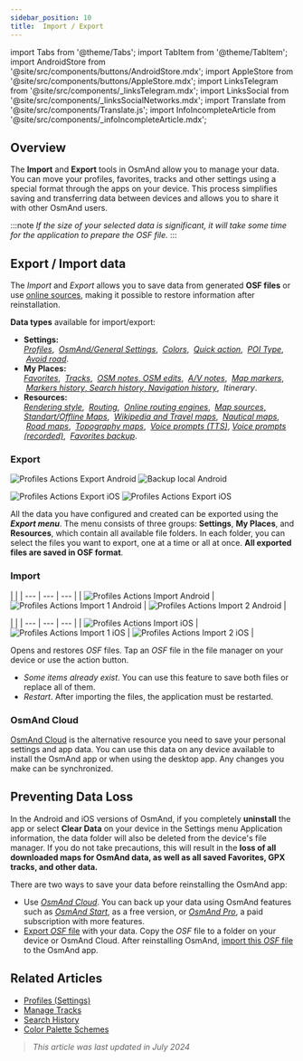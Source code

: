 ```yaml
---
sidebar_position: 10
title:  Import / Export
---
```

import Tabs from '@theme/Tabs';
import TabItem from '@theme/TabItem';
import AndroidStore from '@site/src/components/buttons/AndroidStore.mdx';
import AppleStore from '@site/src/components/buttons/AppleStore.mdx';
import LinksTelegram from '@site/src/components/_linksTelegram.mdx';
import LinksSocial from '@site/src/components/_linksSocialNetworks.mdx';
import Translate from '@site/src/components/Translate.js';
import InfoIncompleteArticle from '@site/src/components/_infoIncompleteArticle.mdx';


## Overview

The **Import** and **Export** tools in OsmAnd allow you to manage your data. You can move your profiles, favorites, tracks and other settings using a special format through the apps on your device. This process simplifies saving and transferring data between devices and allows you to share it with other OsmAnd users.    

:::note
*If the size of your selected data is significant, it will take some time for the application to prepare the OSF file.*
:::


##  Export / Import data

The *Import* and *Export* allows you to save data from generated **OSF files** or use [online sources](../map/raster-maps.md), making it possible to restore information after reinstallation.

**Data types** available for import/export:
- **Settings:**  
        [*Profiles*](../personal/profiles.md#actions), &nbsp;[*OsmAnd/General Settings*](../personal/global-settings.md), &nbsp;[*Colors*](../personal/color-palette-schemes.md), &nbsp;[*Quick action*](../widgets/quick-action.md), &nbsp;[*POI Type*](../map/point-layers-on-map.md#poi-types), &nbsp;[*Avoid road*](../map/map-context-menu.md#avoid-road).
- **My Places:**  
        [*Favorites*](../personal/favorites.md#export--import), &nbsp;[*Tracks*](../personal/tracks/manage-tracks.md#import--export-track), &nbsp;[*OSM notes*, *OSM edits*](../plugins/osm-editing.md#create--modify-poi), &nbsp;[*A/V notes*](../plugins/audio-video-notes.md), &nbsp;[*Map markers*](../personal/markers.md), &nbsp;[*Markers history*, *Search history*, *Navigation history*](../personal/global-settings.md#history), &nbsp;*Itinerary*.
- **Resources:**  
        [*Rendering style*](../map/vector-maps.md#custom-map-style), &nbsp;[*Routing*](../navigation/routing/osmand-routing.md), &nbsp;[*Online routing engines*](../navigation/routing/online-routing.md), &nbsp;[*Map sources*, *Standart/Offline Maps*](../map/raster-maps.md), &nbsp;[*Wikipedia and Travel maps*](../plan-route/travel-guides.md), &nbsp;[*Nautical maps*](../plugins/nautical-charts.md), &nbsp;[*Road maps*](../map/vector-maps.md#road-style), &nbsp;[*Topography maps*](../plugins/contour-lines.md), &nbsp;[*Voice prompts (TTS)*](../navigation/guidance/voice-navigation.md#tts-text-to-speech), [*Voice prompts (recorded)*](../navigation/guidance/voice-navigation.md#recorded-voice-prompts), &nbsp;[*Favorites backup*](../personal/favorites.md#automatic-favorites-backup).



### Export

<Tabs groupId="operating-systems">

<TabItem value="android" label="Android">

*<Translate android="true" ids="shared_string_menu,shared_string_settings,import_export,export_to_file"/>*  

![Profiles Actions Export Android](@site/static/img/personal/profiles/profile_actions_export_1_andr.png) ![Backup local Android](@site/static/img/personal/profiles/profile_actions_export_2_andr.png)  

</TabItem>

<TabItem value="ios" label="iOS"> 

*<Translate ios="true" ids="shared_string_menu,shared_string_settings,local_backup,backup_into_file"/>*     

![Profiles Actions Export iOS](@site/static/img/personal/profiles/profile_actions_export_1_ios.png)   ![Profiles Actions Export iOS](@site/static/img/personal/profiles/profile_actions_export_2_ios.png)

</TabItem>

</Tabs> 

All the data you have configured and created can be exported using the ***Export menu***. The menu consists of three groups: **Settings**, **My Places**, and **Resources**, which contain all available file folders. In each folder, you can select the files you want to export, one at a time or all at once. **All exported files are saved in OSF format**.  


### Import

<Tabs groupId="operating-systems">

<TabItem value="android" label="Android">

*<Translate android="true" ids="shared_string_menu,shared_string_settings,import_export,shared_string_import"/>*  

| |
| --- | --- | --- |
| ![Profiles Actions Import Android](@site/static/img/personal/profiles/profile_actions_import_android.png) | ![Profiles Actions Import 1 Android](@site/static/img/personal/profiles/profile_actions_import_1_android.png) | ![Profiles Actions Import 2 Android](@site/static/img/personal/profiles/profile_actions_import_2_android.png) | 

</TabItem>

<TabItem value="ios" label="iOS"> 

*<Translate ios="true" ids="shared_string_menu,shared_string_settings,local_backup,restore_from_file"/>*  

| |
| --- | --- | --- |
| ![Profiles Actions Import iOS](@site/static/img/personal/profiles/profile_actions_import_ios.png) | ![Profiles Actions Import 1 iOS](@site/static/img/personal/profiles/profile_actions_import_1_ios.png) | ![Profiles Actions Import 2 iOS](@site/static/img/personal/profiles/profile_actions_import_2_ios.png) | 

</TabItem>

</Tabs> 

Opens and restores *OSF* files. Tap an *OSF* file in the file manager on your device or use the action button. 
- *Some items already exist*. You can use this feature to save both files or replace all of them.
- *Restart*. After importing the files, the application must be restarted.


### OsmAnd Cloud

[OsmAnd Cloud](../personal/osmand-cloud.md) is the alternative resource you need to save your personal settings and app data. You can use this data on any device available to install the OsmAnd app or when using the desktop app. Any changes you make can be synchronized.


## Preventing Data Loss 

In the Android and iOS versions of OsmAnd, if you completely **uninstall** the app or select **Clear Data** on your device in the Settings menu Application information, the data folder will also be deleted from the device's file manager. If you do not take precautions, this will result in the **loss of all downloaded maps for OsmAnd data, as well as all saved Favorites, GPX tracks, and other data.**   

There are two ways to save your data before reinstalling the OsmAnd app:
- Use [*OsmAnd Cloud*](#osmand-cloud). You can back up your data using OsmAnd features such as [*OsmAnd Start*](../personal/osmand-cloud.md#osmand-start), as a free version, or [*OsmAnd Pro*](../purchases/index.md), a paid subscription with more features.
-  [Export *OSF* file](#export) with your data. Copy the *OSF* file to a folder on your device or OsmAnd Cloud. After reinstalling OsmAnd, [import this *OSF* file](#import) to the OsmAnd app.


## Related Articles

- [Profiles (Settings)](./profiles.md)
- [Manage Tracks](../personal/tracks/manage-tracks.md#import--export-track)
- [Search History](../search/search-history.md#export-and-share)
- [Color Palette Schemes](../personal/color-palette-schemes.md)

> *This article was last updated in July 2024*
